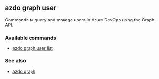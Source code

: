 ## azdo graph user
Commands to query and manage users in Azure DevOps using the Graph API.

### Available commands
* [azdo graph user list](./azdo_graph_user_list.md)

### See also

* [azdo graph](./azdo_graph.md)
